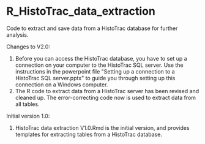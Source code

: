 # R_HistoTrac_data_extraction
Code to extract and save data from a HistoTrac database for further analysis.

Changes to V2.0:
1. Before you can access the HistoTrac database, you have to set up a connection on your computer to the HistoTrac SQL server. Use the instructions in the powerpoint file "Setting up a connection to a HistoTrac SQL server.pptx" to guide you through setting up this connection on a Windows computer.
2. The R code to extract data from a HistoTrac server has been revised and cleaned up. The error-correcting code now is used to extract data from all tables.

Initial version 1.0:
1. HistoTrac data extraction V1.0.Rmd is the initial version, and provides templates for extracting tables from a HistoTrac database.
